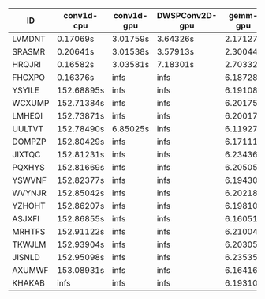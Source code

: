 |ID|conv1d-cpu|conv1d-gpu|DWSPConv2D-gpu|gemm-gpu|avg|
|-|-|-|-|-|-|
|LVMDNT|0.17069s|3.01759s|3.64326s|2.17127s|2.25070s|
|SRASMR|0.20641s|3.01538s|3.57913s|2.30044s|2.27534s|
|HRQJRI|0.16582s|3.03581s|7.18301s|2.70332s|3.27199s|
|FHCXPO|0.16376s|infs|infs|6.18728s|infs|
|YSYILE|152.68895s|infs|infs|6.19108s|infs|
|WCXUMP|152.71384s|infs|infs|6.20175s|infs|
|LMHEQI|152.73871s|infs|infs|6.20017s|infs|
|UULTVT|152.78490s|6.85025s|infs|6.11927s|infs|
|DOMPZP|152.80429s|infs|infs|6.17111s|infs|
|JIXTQC|152.81231s|infs|infs|6.23436s|infs|
|PQXHYS|152.81669s|infs|infs|6.20505s|infs|
|YSWVNF|152.82377s|infs|infs|6.19430s|infs|
|WVYNJR|152.85042s|infs|infs|6.20218s|infs|
|YZHOHT|152.86207s|infs|infs|6.19810s|infs|
|ASJXFI|152.86855s|infs|infs|6.16051s|infs|
|MRHTFS|152.91122s|infs|infs|6.21004s|infs|
|TKWJLM|152.93904s|infs|infs|6.20305s|infs|
|JISNLD|152.95098s|infs|infs|6.23535s|infs|
|AXUMWF|153.08931s|infs|infs|6.16416s|infs|
|KHAKAB|infs|infs|infs|6.19310s|infs|
